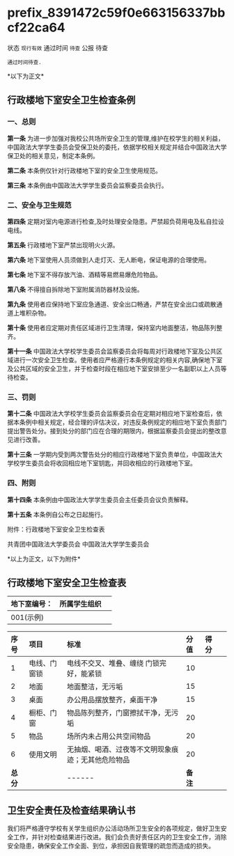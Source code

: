 # prefix\_8391472c59f0e663156337bbcf22ca64

状态 `现行有效` 通过时间 `待查` 公报 待查

```text
通过时间待查.
```

\*以下为正文\*

## 行政楼地下室安全卫生检查条例

### 一、总则

**第一条** 为进一步加强对我校公共场所安全卫生的管理,维护在校学生的相关利益，中国政法大学学生委员会受保卫处的委托，依据学校相关规定并结合中国政法大学保卫处的相关意见，制定本条例。

**第二条** 本条例仅针对行政楼地下室的安全卫生使用规范。

**第三条** 本条例由中国政法大学学生委员会监察委员会执行。

### 二、安全与卫生规范

**第四条** 定期对室内电源进行检查,及时处理安全隐患。严禁超负荷用电及私自拉设电线。

**第五条** 行政楼地下室严禁出现明火火源。

**第六条** 地下室使用人员须做到人走灯灭、无人断电，保证电源的合理使用。

**第七条** 地下室不得存放汽油、酒精等易燃易爆危险物品。

**第八条** 不得擅自拆除地下室附属消防器材及设施。

**第九条** 使用者应保持地下室应急通道、安全出口畅通，严禁在安全出口或疏散通道上堆积杂物。

**第十条** 使用者应定期对责任区域进行卫生清理，保持室内地面整洁，物品陈列整齐。

**第十一条** 中国政法大学校学生委员会监察委员会将每周对行政楼地下室及公共区域进行一次安全卫生检查。使用者应严格遵行本条例规定的相关内容,确保地下室及公共区域的安全卫生，并于检查时段在相应地下室安排至少一名副职以上人员等待检查。

### 三、罚则

**第十二条** 中国政法大学校学生委员会监察委员会在定期对相应地下室检查后，依据本条例中相关规定，经合理的评估决议，对违反条例规定的相应地下室负责部门提出警告处分。接到处分的部门应在合理的期限内，根据监察委员会提出的整改意见进行改善。

**第十三条** 一学期内受到两次警告处分的相应行政楼地下室负责单位，中国政法大学校学生委员会将收回相应地下室钥匙，并回收相应的行政楼地下室。

### 四、附则

**第十四条** 本条例由中国政法大学学生委员会主任委员会议负责解释。

**第十五条** 本条例自公布之日起施行。

附件：行政楼地下室安全卫生检查表

共青团中国政法大学委员会 中国政法大学学生委员会

\*以上为正文，以下为附件\*

## 行政楼地下室安全卫生检查表

| 地下室编号： | 所属学生组织 |  |
| :--- | :--- | :--- |
| 001\(示例\) |  |  |

| 序号 | 项目 | 标准 | 分值 | 得分 |  |
| :--- | :--- | :--- | :--- | :--- | :--- |
| 1 | 电线、门窗锁 | 电线不交叉、堆叠、缠绕 门锁完好，能紧锁 | 10 |  |  |
| 2 | 地面 | 地面整洁，无污垢 | 15 |  |  |
| 3 | 桌面 | 办公用品摆放整齐，桌面干净 | 15 |  |  |
| 4 | 橱柜、门窗 | 物品陈列整齐，门窗擦拭干净，无污垢 | 20 |  |  |
| 5 | 物品 | 场所内未占用公共空间物品 | 20 |  |  |
| 6 | 使用文明 | 无抽烟、喝酒、过夜等不文明现象痕迹；无其他危险物品 | 20 |  |  |
| **总分** |  | ------ | **备注** |  |  |

## 卫生安全责任及检查结果确认书

我们将严格遵守学校有关学生组织办公活动场所卫生安全的各项规定，做好卫生安全工作，并针对检查结果进行改进。我们会负责好责任区内的卫生安全工作，消除安全隐患，确保安全工作全面、到位，承担因自我管理的疏忽而造成的损失。

